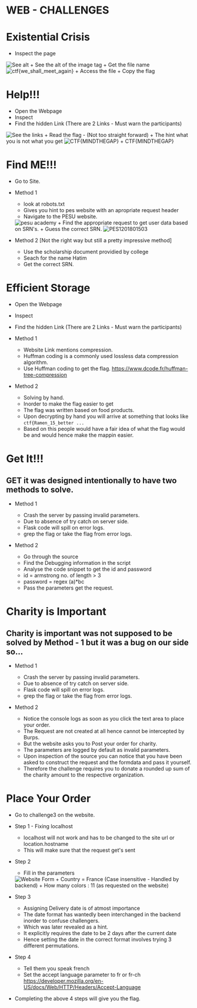 # WEB - CHALLENGES

# Existential Crisis

  + Inspect the page
  <img src = "./meth3.png" alt = "See alt" />
  + See the alt of the image tag
  + Get the file name
  <img src = "./Sol3.png" alt = "ctf{we_shall_meet_again}" />
  + Access the file
  + Copy the flag


# Help!!!

 + Open the Webpage
 + Inspect 
 + Find the hidden Link (There are 2 Links - Must warn the participants)
 <img src = "./Chall1.png" alt = "See the links" />
 + Read the flag - (Not too straight forward)
 + The hint what you is not what you get
 <img src = "./Flag1.png" alt = "CTF{MINDTHEGAP}" />
 + CTF{MINDTHEGAP}

# Find ME!!!

+ Go to Site.

+ Method 1
	+ look at robots.txt
	+ Gives you hint to pes website with an apropriate request header
	+ Navigate to the PESU website.
  <img src = "./Pesu.png" alt = "pesu academy" />
	+ Find the appropriate request to get user data based on SRN's.
	+ Guess the correct SRN.
  <img src = "./Sol.png" alt = "PES1201801503" />

+ Method 2	[Not the right way but still a pretty impressive method]
	+ Use the scholarship document providied by college
	+ Seach for the name Hatim
	+ Get the correct SRN.

# Efficient Storage

  + Open the Webpage
  + Inspect 
  + Find the hidden Link (There are 2 Links - Must warn the participants)
  + Method 1
  	+ Website Link mentions compression.
  	+ Huffman coding is a commonly used lossless data compression algorithm.
  	+ Use Huffman coding to get the flag.
  	<u style = 'color:blue'>https://www.dcode.fr/huffman-tree-compression</u>

  + Method 2
  	+ Solving by hand.
  	+ Inorder to make the flag easier to get
  	+ The flag was written based on food products.
  	+ Upon decrypting by hand you will arrive at something that looks like 
  		```ctf{Ramen_15_better ...```
  	+ Based on this people would have a fair idea of what the flag would be and would hence make the mappin easier.

# Get It!!!

## GET it was designed intentionally to have two methods to solve.
+ Method 1 
	+ Crash the server by passing invalid parameters.
	+ Due to absence of try catch on server side.
	+ Flask code will spill on error logs.
	+ grep the flag or take the flag from error logs.

+ Method 2
	+ Go through the source
	+ Find the Debugging information in the script
	+ Analyse the code snippet to get the id and password
	+ id = armstrong no. of length > 3
	+ password = regex (a)\*bc
	+ Pass the parameters get the request.
	
# Charity is Important

## Charity is important was not supposed to be solved by Method - 1 but it was a bug on our side so...

+ Method 1
  + Crash the server by passing invalid parameters.
  + Due to absence of try catch on server side.
  + Flask code will spill on error logs.
  + grep the flag or take the flag from error logs.

+ Method 2
  + Notice the console logs as soon as you click the text area to place your order.
  + The Request are not created at all hence cannot be intercepted by Burps.
  + But the website asks you to Post your order for charity.
  + The parameters are logged by default as invalid parameters.
  + Upon inspection of the source you can notice that you have been asked to construct the request and the formdata and pass it yourself.
  + Therefore the challenge requires you to donate a rounded up sum of the charity amount to the respective organization.

# Place Your Order

+ Go to challenge3 on the website.
+ Step 1 - Fixing localhost
  + localhost will not work and has to be changed to the site url or location.hostname
  + This will make sure that the request get's sent

+ Step 2
  + Fill in the parameters
  <img src = "./Franc-Flage.png" alt = "Website Form" />
  + Country = France (Case insensitive - Handled by backend)
  + How many colors : 11 (as requested on the website)

+ Step 3
  + Assigning Delivery date is of atmost importance
  + The date format has wantedly been interchanged in the backend inorder to confuse challengers.
  + Which was later revealed as a hint.
  + It explicitly requires the date to be 2 days after the current date
  + Hence setting the date in the correct format involves trying 3 different permutations.

+ Step 4
  + Tell them you speak french
  +  Set the accept language parameter to fr or fr-ch
  <u style = "color:blue">https://developer.mozilla.org/en-US/docs/Web/HTTP/Headers/Accept-Language</u>

+ Completing the above 4 steps will give you the flag.

